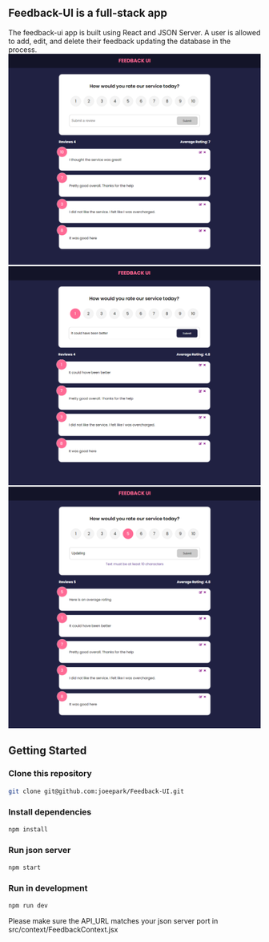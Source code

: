 ## Feedback-UI is a full-stack app
The feedback-ui app is built using React and JSON Server. A user is allowed to add, edit, and delete their feedback updating the database in the process.
<img src="./public/feedback-1.png">
<img src="./public/feedback-2.png">
<img src="./public/feedback-3.png">

## Getting Started

### Clone this repository

```bash
git clone git@github.com:joeepark/Feedback-UI.git
```

### Install dependencies

```bash
npm install

```
### Run json server

```bash
npm start
```

### Run in development

```bash
npm run dev
```

Please make sure the API_URL matches your json server port in src/context/FeedbackContext.jsx